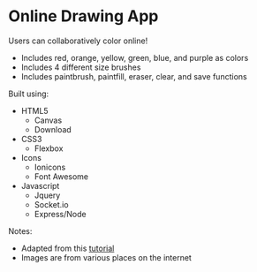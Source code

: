 # Online Drawing App

Users can collaboratively color online!
- Includes red, orange, yellow, green, blue, and purple as colors
- Includes 4 different size brushes
- Includes paintbrush, paintfill, eraser, clear, and save functions

Built using:
- HTML5
  - Canvas
  - Download
- CSS3
  - Flexbox
- Icons
  - Ionicons
  - Font Awesome
- Javascript
  - Jquery
  - Socket.io
  - Express/Node

Notes:
- Adapted from this [tutorial](http://www.williammalone.com/articles/create-html5-canvas-javascript-drawing-app/)
- Images are from various places on the internet
